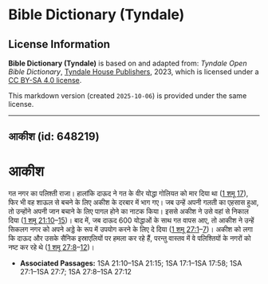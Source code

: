 # Bible Dictionary (Tyndale)

## License Information

**Bible Dictionary (Tyndale)** is based on and adapted from: _Tyndale Open Bible Dictionary_, [Tyndale House Publishers](https://tyndaleopenresources.com/), 2023, which is licensed under a [CC BY-SA 4.0 license](https://creativecommons.org/licenses/by-sa/4.0/legalcode.en).

This markdown version (created `2025-10-06`) is provided under the same license.



--------------------------------

## आकीश (id: 648219)

आकीश
====

गत नगर का पलिश्ती राजा। हालांकि दाऊद ने गत के वीर योद्धा गोलियत को मार दिया था ([1 शमू 17](https://ref.ly/1Sam17:1-1Sam17:58)), फिर भी वह शाऊल से बचने के लिए अकीश के दरबार में भाग गए। जब उन्हें अपनी गलती का एहसास हुआ, तो उन्होंने अपनी जान बचाने के लिए पागल होने का नाटक किया। इससे अकीश ने उसे वहां से निकाल दिया ([1 शमू 21:10](https://ref.ly/1Sam21:10-1Sam21:15)–[15](https://ref.ly/1Sam21:10-1Sam21:15))। बाद में, जब दाऊद 600 योद्धाओं के साथ गत वापस आए, तो आकीश ने उन्हें सिकलग नगर को अपने अड्डे के रूप में उपयोग करने के लिए दे दिया ([1 शमू 27:1](https://ref.ly/1Sam27:1-1Sam27:7)–[7](https://ref.ly/1Sam27:1-1Sam27:7))। अकीश को लगा कि दाऊद और उसके सैनिक इस्राएलियों पर हमला कर रहे हैं, परन्तु वास्तव में वे पलिश्तियों के नगरों को नष्ट कर रहे थे ([1 शमू 27:8](https://ref.ly/1Sam27:8-1Sam27:12)–[12](https://ref.ly/1Sam27:8-1Sam27:12))।

* **Associated Passages:** 1SA 21:10–1SA 21:15; 1SA 17:1–1SA 17:58; 1SA 27:1–1SA 27:7; 1SA 27:8–1SA 27:12

